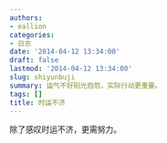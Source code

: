 ```yaml
---
authors:
- eallion
categories:
- 日志
date: '2014-04-12 13:34:00'
draft: false
lastmod: '2014-04-12 13:34:00'
slug: shiyunbuji
summary: 运气不好别光抱怨，实际行动更重要。
tags: []
title: 时运不济
---
```


除了感叹时运不济，更需努力。